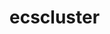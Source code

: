 # ecscluster

<!-- Security scan triggered at 2025-09-02 04:49:51 -->

<!-- Security scan triggered at 2025-09-09 05:42:55 -->